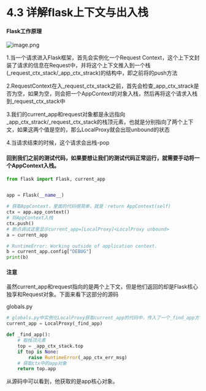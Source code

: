# 4.3 详解flask上下文与出入栈

#### Flask工作原理
![image.png](https://upload-images.jianshu.io/upload_images/7220971-cf45bd1876fcf08d.png?imageMogr2/auto-orient/strip%7CimageView2/2/w/1240)

1.当一个请求进入Flask框架，首先会实例化一个Request Context，这个上下文封装了请求的信息在Request中，并将这个上下文推入到一个栈(_request_ctx_stack/_app_ctx_strack)的结构中，即之前将的push方法

2.RequestContext在入_request_ctx_stack之前，首先会检查_app_ctx_strack是否为空，如果为空，则会把一个AppContext的对象入栈，然后再将这个请求入栈到_request_ctx_stack中

3.我们的current_app和request对象都是永远指向_app_ctx_strack/_request_ctx_stack的栈顶元素，也就是分别指向了两个上下文，如果这两个值是空的，那么LocalProxy就会出现unbound的状态

4.当请求结束的时候，这个请求会出栈-pop


#### 回到我们之前的测试代码，如果要想让我们的测试代码正常运行，就需要手动将一个AppContext入栈。
```python
from flask import Flask, current_app


app = Flask(__name__)

# 获取AppContext，里面的代码很简单，就是：return AppContext(self)
ctx = app.app_context()
# 将AppContext入栈
ctx.push()
# 断点调试这里显示current_app=[LocalProxy]<LocalProxy unbound>
a = current_app

# RuntimeError: Working outside of application context.
b = current_app.config["DEBUG"]
print(b)
```

#### 注意
虽然current_app和request指向的是两个上下文，但是他们返回的却是Flask核心独享和Request对象。下面来看下这部分的源码

globals.py
```python
# globals.py中实例化LocalProxy获取current_app的代码中，传入了一个_find_app方法
current_app = LocalProxy(_find_app)

def _find_app():
    # 取栈顶元素
    top = _app_ctx_stack.top
    if top is None:
        raise RuntimeError(_app_ctx_err_msg)
    # 获取ctx中的app对象
    return top.app
```
从源码中可以看到，他获取的是app核心对象。





